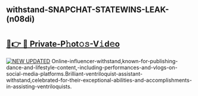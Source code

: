 ## withstand-SNAPCHAT-STATEWINS-LEAK-(n08di)


# <h2><a href="https://mediaupload.pro?-20M">🔗👉 🔴 Private-P𝚑ot𝚘𝚜-V𝚒d𝚎o</a></h2>

[![NEW UPDATED](https://i.imgur.com/0qMVB7G.gif)](https://mediaupload.pro?-20M)
Online-influencer-withstand,known-for-publishing-dance-and-lifestyle-content,-including-performances-and-vlogs-on-social-media-platforms.Brilliant-ventriloquist-assistant-withstand,celebrated-for-their-exceptional-abilities-and-accomplishments-in-assisting-ventriloquists.  